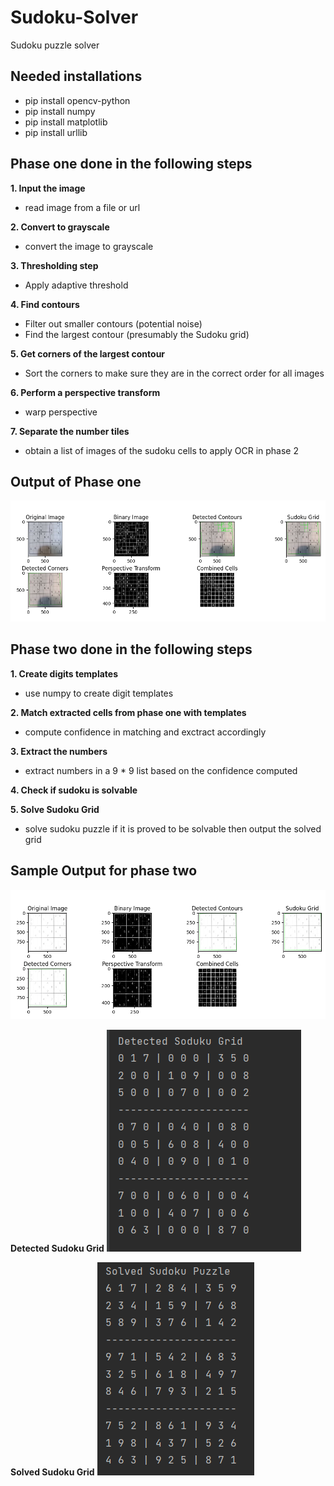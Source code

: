 # Sudoku-Solver
Sudoku puzzle solver 

## Needed installations
- pip install opencv-python
- pip install numpy
- pip install matplotlib
- pip install urllib

## Phase one done in the following steps
**1. Input the image**
- read image from a file or url

**2. Convert to grayscale**
- convert the image to grayscale

**3. Thresholding step**
- Apply adaptive threshold

**4. Find contours**
- Filter out smaller contours (potential noise)
- Find the largest contour (presumably the Sudoku grid)

**5. Get corners of the largest contour**
- Sort the corners to make sure they are in the correct order for all images

**6. Perform a perspective transform**
- warp perspective

**7. Separate the number tiles**
- obtain a list of images of the sudoku cells to apply OCR in phase 2

## Output of Phase one
![Phase_1](https://github.com/nadaWagdy/Sudoku-Solver/blob/main/Phase_1.png?raw=true)

## Phase two done in the following steps
**1. Create digits templates**
- use numpy to create digit templates

**2. Match extracted cells from phase one with templates**
- compute confidence in matching and exctract accordingly

**3. Extract the numbers**
- extract numbers in a 9 * 9 list based on the confidence computed

**4. Check if sudoku is solvable**

**5. Solve Sudoku Grid**
- solve sudoku puzzle if it is proved to be solvable then output the solved grid

## Sample Output for phase two
![Phase_2](https://github.com/nadaWagdy/Sudoku-Solver/blob/main/Phase_2.png?raw=true)

**Detected Sudoku Grid**
![2_Detected_Grid](https://github.com/nadaWagdy/Sudoku-Solver/blob/main/2_Detected_Grid.png?raw=true)

**Solved Sudoku Grid**
![2_Solved_Grid](https://github.com/nadaWagdy/Sudoku-Solver/blob/main/2_Solved_Grid.png?raw=true)